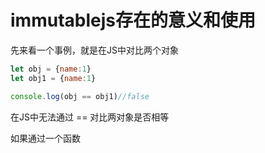 # immutablejs存在的意义和使用

先来看一个事例，就是在JS中对比两个对象

```js
let obj = {name:1}
let obj1 = {name:1}

console.log(obj == obj1)//false
```

在JS中无法通过 == 对比两对象是否相等

如果通过一个函数

